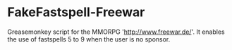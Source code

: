 # FakeFastspell-Freewar
 Greasemonkey script for the MMORPG 'http://www.freewar.de/'. It enables the use of fastspells 5 to 9 when the user is no sponsor.
